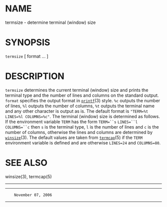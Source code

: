 # NAME

termsize - determine terminal (window) size

# SYNOPSIS

`termsize` \[ format ... \]

# DESCRIPTION

`termsize` determines the current terminal (window) size and prints the
terminal type and the number of lines and columns on the standard
output. `format` specifies the output format in
[`printf`](/web/20141128030251/http://www2.research.att.com/~astopen/man/man3/printf.html)(3)
style. `%c` outputs the number of lines, `%l` outputs the number of
columns, `%t` outputs the terminal name and any other character is
output as is. The default format is `"TERM=%t LINES=%l COLUMNS=%c"`.
The terminal (window) size is determined as follows. If the environment
variable `TERM` has the form `TERM=``s` `LINES=``l`
`COLUMNS=``c` then `s` is the terminal type, `l` is the number of
lines and `c` is the number of columns, otherwise the lines and columns
are determined by
[`winsize`](/web/20141128030251/http://www2.research.att.com/~astopen/man/man3/winsize.html)(3).
The default values are taken from
[`termcap`](/web/20141128030251/http://www2.research.att.com/~astopen/man/man5/termcap.html)(5)
if the `TERM` environment variable is defined and are otherwise
`LINES=24` and `COLUMNS=80`.

# SEE ALSO

winsize(3), termcap(5)

------------------------------------------------------------------------

  -- -- -------------------
        November 07, 2006
  -- -- -------------------


